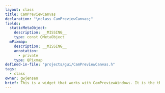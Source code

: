 ```yaml
---
layout: class
title: CamPreviewCanvas
declaration: "\nclass CamPreviewCanvas;"
fields:
  staticMetaObject:
    description: __MISSING__
    type: const QMetaObject
  mPixmap:
    description: __MISSING__
    annotation:
      - private
    type: QPixmap
defined-in-file: "projects/gui/CamPreviewCanvas.h"
tags:
  - class
owner: gwjensen
brief: This is a widget that works with CamPreviewWindows. It is the thing that holds the images we want to show in the windows.
---
```

